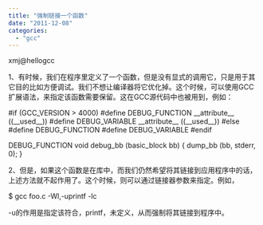 ```yaml
---
title: "强制链接一个函数"
date: "2011-12-08"
categories: 
  - "gcc"
---
```


xmj@hellogcc

1、有时候，我们在程序里定义了一个函数，但是没有显式的调用它，只是用于其它目的比如方便调试。我们不想让编译器将它优化掉。这个时候，可以使用GCC扩展语法，来指定该函数需要保留。这在GCC源代码中也被用到，例如：

#if (GCC\_VERSION > 4000)
#define DEBUG\_FUNCTION \_\_attribute\_\_ ((\_\_used\_\_))
#define DEBUG\_VARIABLE \_\_attribute\_\_ ((\_\_used\_\_))
#else 
#define DEBUG\_FUNCTION
#define DEBUG\_VARIABLE
#endif

DEBUG\_FUNCTION void
debug\_bb (basic\_block bb)
{
  dump\_bb (bb, stderr, 0);
}

2、但是，如果这个函数是在库中，而我们仍然希望将其链接到应用程序中的话，上述方法就不起作用了。这个时候，则可以通过链接器参数来指定。例如，

$ gcc foo.c -Wl,-uprintf -lc

\-u的作用是指定该符合，printf，未定义，从而强制将其链接到程序中。
